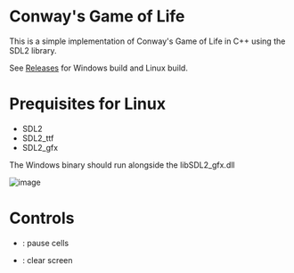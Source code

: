 # Conway's Game of Life

This is a simple implementation of Conway's Game of Life in C++ using the
SDL2 library.

See [Releases](https://github.com/usrnatc/cppgol/releases) for Windows build 
and Linux build.

# Prequisites for Linux
- SDL2
- SDL2_ttf
- SDL2_gfx

The Windows binary should run alongside the libSDL2_gfx.dll

![image](https://user-images.githubusercontent.com/79397859/201312754-c0762500-bdc4-4073-8c1d-90e7a1bfc323.png)

# Controls

- <p> : pause cells
- <c> : clear screen
